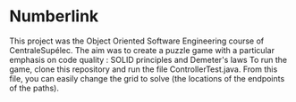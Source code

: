 # Numberlink
This project was  the Object Oriented Software Engineering course of CentraleSupélec. The aim was to create a puzzle game with a particular emphasis on code quality : SOLID principles and Demeter's laws
To run the game, clone this repository and run the file ControllerTest.java. From this file, you can easily change the grid to solve (the locations of the endpoints of the paths).
